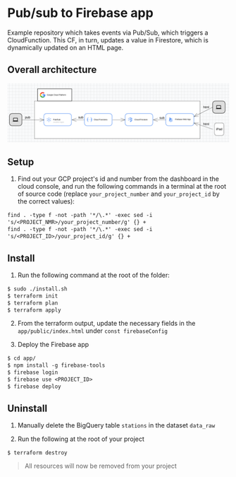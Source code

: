 # Pub/sub to Firebase app
Example repository which takes events via Pub/Sub, which triggers a CloudFunction. This CF, in turn, updates a value in Firestore, which is dynamically updated on an HTML page.


## Overall architecture

![](imgs/0.png)


## Setup

1. Find out your GCP project's id and number from the dashboard in the cloud console, and run the following commands in a terminal at the root of source code (replace `your_project_number` and `your_project_id` by the correct values):
```shell
find . -type f -not -path '*/\.*' -exec sed -i 's/<PROJECT_NMR>/your_project_number/g' {} +
find . -type f -not -path '*/\.*' -exec sed -i 's/<PROJECT_ID>/your_project_id/g' {} +
```

## Install

1. Run the following command at the root of the folder:
```shell 
$ sudo ./install.sh
$ terraform init
$ terraform plan
$ terraform apply
```


2. From the terraform output, update the necessary fields in the `app/public/index.html` under `const firebaseConfig`



3. Deploy the Firebase app
```shell 
$ cd app/
$ npm install -g firebase-tools
$ firebase login
$ firebase use <PROJECT_ID>
$ firebase deploy
```


## Uninstall


1. Manually delete the BigQuery table `stations` in the dataset `data_raw`

2. Run the following at the root of your project

```shell 
$ terraform destroy
```

> All resources will now be removed from your project